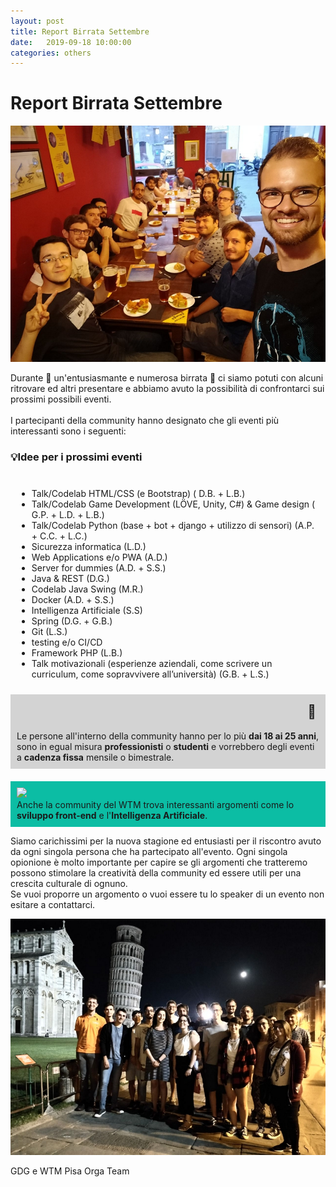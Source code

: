```yaml
---
layout: post
title: Report Birrata Settembre
date:   2019-09-18 10:00:00
categories: others
---
```

# Report Birrata Settembre

![collage](/static/img/community-birrata.jpg)

Durante 🎉 un'entusiasmante e numerosa birrata 🍺 ci siamo potuti con alcuni ritrovare ed altri presentare e
abbiamo avuto la possibilità di confrontarci sui prossimi possibili eventi. <br><br>
I partecipanti della community hanno designato che gli eventi più interessanti sono i seguenti:

<div class="container-fluid">
    <h3>💡Idee per i prossimi eventi</h3>
    <div class="row">
        <div class="col-sm-8 text-justify" style="padding: 10px">
            <ul>
                <li>Talk/Codelab HTML/CSS (e Bootstrap) ( D.B. + L.B.)</li>
                <li>Talk/Codelab Game Development (LÖVE, Unity, C#) &amp; Game design ( G.P. + L.D. + L.B.)</li>
                <li>Talk/Codelab Python (base + bot + django + utilizzo di sensori) (A.P. + C.C. + L.C.)</li>
                <li>Sicurezza informatica (L.D.)</li>
                <li>Web Applications e/o PWA (A.D.)</li>
                <li>Server for dummies (A.D. + S.S.)</li>
                <li>Java &amp; REST (D.G.)</li>
                <li>Codelab Java Swing (M.R.)</li>
                <li>Docker (A.D. + S.S.)</li>
                <li>Intelligenza Artificiale (S.S)</li>
                <li>Spring (D.G. + G.B.)</li>
                <li>Git (L.S.)</li>
                <li>testing e/o CI/CD</li>
                <li>Framework PHP (L.B.)</li>
                <li>Talk motivazionali (esperienze aziendali, come scrivere un curriculum, come sopravvivere
                    all’università) (G.B. + L.S.)
                </li>
            </ul>
        </div>
        <div class="col-sm-4 card-content fa-border" style="background: lightgrey;padding: 10px;">
            <div class="text-justify">
                <h2 style="margin-top: 5px;margin-right:5px;text-align: right">👤</h2>
                Le persone all'interno della community hanno per lo più <b>dai 18 ai 25 anni</b>,
                sono in egual misura <b>professionisti</b> o <b>studenti</b> e vorrebbero degli eventi a <b>cadenza
                fissa</b> mensile o bimestrale.
            </div>
        </div>
        <div class="col-sm-4 card-content fa-border" style="background: #0cbda4; margin-top: 20px;padding: 10px;">
            <img src="/static/img/wtm_logo.png">
            <div class="text-justify">
                Anche la community del WTM trova interessanti argomenti come lo <b>sviluppo front-end</b> e l'<b>Intelligenza
                Artificiale</b>.
            </div>
        </div>
    </div>
</div>

Siamo carichissimi per la nuova stagione ed entusiasti per il riscontro avuto da ogni singola persona che ha partecipato all'evento.
Ogni singola opionione è molto importante per capire se gli argomenti che tratteremo possono stimolare la creatività della community ed essere utili per una crescita culturale di ognuno. <br>
Se vuoi proporre un argomento o vuoi essere tu lo speaker di un evento non esitare a contattarci. 


![collage](/static/img/community-torre.jpeg)

GDG e WTM Pisa Orga Team
